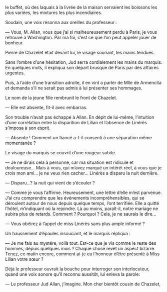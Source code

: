 le buffet, où des laquais à la livrée de la maison servaient les boissons les plus variées, les mixtures les plus incendiaires.

Soudain, une voix résonna aux oreilles du professeur :

— Vous, M. Allan, vous que j’ai si malheureusement perdu à Paris, je vous retrouve à Washington. Par ma foi, c’est ce que l’on peut appeler jouer de bonheur.

Pierre de Chazelet était devant lui, le visage souriant, les mains tendues.

Sans l’ombre d’une hésitation, Jud serra cordialement les mains du marquis. En quelques mots, il expliqua son départ brusque de Paris par des affaires urgentes.

Puis, à l’aide d’une transition adroite, il en vint a parler de Mlle de Armencita et demanda s’il ne serait pas admis à lui présenter ses hommages.

Le nom de la jeune fille rembrunit le front de Chazelet.

— Elle est absente, fit-il avec embarras.

Son trouble n’avait pas échappé à Allan. En dépit de lui-même, l’intuition d’une corrélation entre la disparition de Lilian et l’absence de Linérès s’imposa à son esprit.

— Absente ! Comment un fiancé a-t-il consenti à une séparation même momentanée ?

Le visage du marquis se couvrit d’une rougeur subite.

— Je ne dirais cela à personne, car ma situation est ridicule et douloureuse… Mais à vous, qui m’avez marqué un intérét réel, à vous que je crois mon ami… je ne veux rien cacher… Linérès a disparu la nuit dernière.

— Disparu…? la nuit qui vient de s’écouler ?

— Comme je vous l’affirme. Heureusement, une lettre d’elle m’est parvenue. J’ai cru comprendre que les événements incompréhensibles, qui se déroulent autour de nous depuis quelque temps, l’ont terrifiée. Elle a quitté l’hôtel, m’indiquant où la rejoindre. Là au moins, paraît-il, notre mariage ne subira plus de retards. Comment ? Pourquoi ? Cela, je ne saurais le dire…

— Vous obéirez à l’appel de miss Linérès sans plus ample informé ?

Un haussement d’épaules insouciant, et le marquis répliqua :

— Je me fais au mystére, voilà tout. Est-ce que je vis comme le reste des hommes, depuis quelques mois ? Chaque chose revêt un aspect bizarre. Tenez, ce matin encore, comment ai-je eu l’honneur d’être présenté à Miss Lilian votre sœur ?

Déjà le professeur ouvrait la bouche pour interroger son interlocuteur, quand une voix sonore qu’il reconnu aussitôt, lui enleva la parole:

— Le professeur Jud Allan, j’imagine. Mon cher bientôt cousin de Chazelet,
